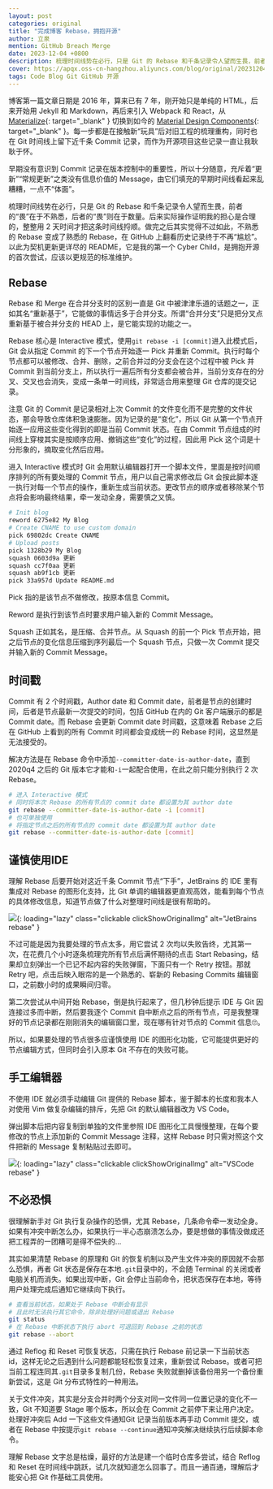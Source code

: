 ```yaml
---
layout: post
categories: original
title: "完成博客 Rebase，拥抱开源"
author: 立泉
mention: GitHub Breach Merge
date: 2023-12-04 +0800
description: 梳理时间线势在必行，只是 Git 的 Rebase 和千条记录令人望而生畏，前者的“畏”在于不熟悉，后者的“畏”则在于数量。后来实际操作证明我的担心是合理的，整整用 2 天时间才把这条时间线捋顺。
cover: https://apqx.oss-cn-hangzhou.aliyuncs.com/blog/original/20231204/vscode_rebase_thumb.jpg
tags: Code Blog Git GitHub 开源
---
```


博客第一篇文章日期是 2016 年，算来已有 7 年，刚开始只是单纯的 HTML，后来开始用 Jekyll 和 Markdown，再后来引入 Webpack 和 React，从 [Materialize](https://materializecss.com){: target="_blank" } 切换到如今的 [Material Design Components](https://github.com/material-components/material-components-web){: target="_blank" }。每一步都是在接触新“玩具”后对旧工程的梳理重构，同时也在 Git 时间线上留下近千条 Commit 记录，而作为开源项目这些记录一直让我耿耿于怀。

早期没有意识到 Commit 记录在版本控制中的重要性，所以十分随意，充斥着“更新”“常规更新”之类没有信息价值的 Message，由它们填充的早期时间线看起来乱糟糟，一点不“体面”。

梳理时间线势在必行，只是 Git 的 Rebase 和千条记录令人望而生畏，前者的“畏”在于不熟悉，后者的“畏”则在于数量。后来实际操作证明我的担心是合理的，整整用 2 天时间才把这条时间线捋顺。做完之后其实觉得不过如此，不熟悉的 Rebase 变成了熟悉的 Rebase，在 GitHub 上翻看历史记录终于不再“尴尬”。以此为契机更新更详尽的 README，它是我的第一个 Cyber Child，是拥抱开源的首次尝试，应该以更规范的标准维护。

## Rebase

Rebase 和 Merge 在合并分支时的区别一直是 Git 中被津津乐道的话题之一，正如其名“重新基于”，它能做的事情远多于合并分支。所谓“合并分支”只是把分叉点重新基于被合并分支的 HEAD 上，是它能实现的功能之一。

Rebase 核心是 Interactive 模式，使用`git rebase -i [commit]`进入此模式后，Git 会从指定 Commit 的下一个节点开始逐一 Pick 并重新 Commit。执行时每个节点都可以被修改、合并、删除，之前合并过的分支会在这个过程中被 Pick 并 Commit 到当前分支上，所以执行一遍后所有分支都会被合并，当前分支存在的分叉、交叉也会消失，变成一条单一时间线，非常适合用来整理 Git 仓库的提交记录。

注意 Git 的 Commit 是记录相对上次 Commit 的文件变化而不是完整的文件状态，那会导致仓库体积急速膨胀。因为记录的是“变化”，所以 Git 从第一个节点开始逐一应用这些变化得到的即是当前 Commit 状态。在由 Commit 节点组成的时间线上穿梭其实是按顺序应用、撤销这些“变化”的过程，因此用 Pick 这个词是十分形象的，摘取变化然后应用。

进入 Interactive 模式时 Git 会用默认编辑器打开一个脚本文件，里面是按时间顺序排列的所有要处理的 Commit 节点，用户以自己需求修改后 Git 会按此脚本逐一执行对每一个节点的操作，重新生成当前状态。更改节点的顺序或者移除某个节点将会影响最终结果，牵一发动全身，需要慎之又慎。

```sh
# Init blog
reword 6275e82 My Blog
# Create CNAME to use custom domain
pick 69802dc Create CNAME
# Upload posts
pick 1328b29 My Blog
squash 0603d9a 更新
squash cc7f0aa 更新
squash ab9f1cb 更新
pick 33a957d Update README.md
```

Pick 指的是该节点不做修改，按原本信息 Commit。

Reword 是执行到该节点时要求用户输入新的 Commit Message。

Squash 正如其名，是压缩、合并节点。从 Squash 的前一个 Pick 节点开始，把之后节点的变化信息压缩到序列最后一个 Squash 节点，只做一次 Commit 提交并输入新的 Commit Message。

## 时间戳

Commit 有 2 个时间戳，Author date 和 Commit date，前者是节点的创建时间，后者是节点最新一次提交的时间，包括 GitHub 在内的 Git 客户端展示的都是 Commit date。而 Rebase 会更新 Commit date 时间戳，这意味着 Rebase 之后在 GitHub 上看到的所有 Commit 时间都会变成统一的 Rebase 时间，这显然是无法接受的。

解决方法是在 Rebase 命令中添加`--committer-date-is-author-date`，直到 2020q4 之后的 Git 版本它才能和`-i`一起配合使用，在此之前只能分别执行 2 次 Rebase。

```sh
# 进入 Interactive 模式
# 同时将本次 Rebase 的所有节点的 commit date 都设置为其 author date
git rebase --committer-date-is-author-date -i [commit]
# 也可单独使用
# 将指定节点之后的所有节点的 commit date 都设置为其 author date
git rebase --committer-date-is-author-date [commit]
```

## 谨慎使用IDE

理解 Rebase 后要开始对这近千条 Commit 节点“下手”，JetBrains 的 IDE 里有集成对 Rebase 的图形化支持，比 Git 单调的编辑器更直观高效，能看到每个节点的具体修改信息，知道节点做了什么对整理时间线是很有帮助的。

![](https://apqx.oss-cn-hangzhou.aliyuncs.com/blog/original/20231204/idea_rebase_thumb.jpg){: loading="lazy" class="clickable clickShowOriginalImg" alt="JetBrains rebase" }

不过可能是因为我要处理的节点太多，用它尝试 2 次均以失败告终，尤其第一次，在花费几个小时逐条梳理完所有节点后满怀期待的点击 Start Rebasing，结果却立刻弹出一个已记不起内容的失败弹窗，下面只有一个 Retry 按钮。那就 Retry 吧，点击后映入眼帘的是一个熟悉的、崭新的 Rebasing Commits 编辑窗口，之前数小时的成果瞬间归零。

第二次尝试从中间开始 Rebase，倒是执行起来了，但几秒钟后提示 IDE 与 Git 因连接过多而中断，然后要我逐个 Commit 自中断点之后的所有节点，可是我整理好的节点记录都在刚刚消失的编辑窗口里，现在哪有针对节点的 Commit 信息🙄。

所以，如果要处理的节点很多应谨慎使用 IDE 的图形化功能，它可能提供更好的节点编辑方式，但同时会引入原本 Git 不存在的失败可能。

## 手工编辑器

不使用 IDE 就必须手动编辑 Git 提供的 Rebase 脚本，鉴于脚本的长度和我本人对使用 Vim 做复杂编辑的排斥，先把 Git 的默认编辑器改为 VS Code。

弹出脚本后把内容复制到单独的文件里参照 IDE 图形化工具慢慢整理，在每个要修改的节点上添加新的 Commit Message 注释，这样 Rebase 时只需对照这个文件把新的 Message 复制粘贴过去即可。

![](https://apqx.oss-cn-hangzhou.aliyuncs.com/blog/original/20231204/vscode_rebase_thumb.jpg){: loading="lazy" class="clickable clickShowOriginalImg" alt="VSCode rebase" }

## 不必恐惧

很理解新手对 Git 执行复杂操作的恐惧，尤其 Rebase，几条命令牵一发动全身。如果有冲突中断怎么办，如果执行一半心态崩溃怎么办，要是想做的事情没做成还把工程弄的一团糟可是得不偿失的...

其实如果清楚 Rebase 的原理和 Git 的恢复机制以及产生文件冲突的原因就不会那么恐惧，再者 Git 状态是保存在本地`.git`目录中的，不会随 Terminal 的关闭或者电脑关机而消失。如果出现中断，Git 会停止当前命令，把状态保存在本地，等待用户处理完成后通知它继续向下执行。

```sh
# 查看当前状态，如果处于 Rebase 中断会有显示
# 且此时无法执行其它命令，除非处理好问题或退出 Rebase
git status
# 在 Rebase 中断状态下执行 abort 可退回到 Rebase 之前的状态
git rebase --abort
```

通过 Reflog 和 Reset 可恢复状态，只需在执行 Rebase 前记录一下当前状态 id，这样无论之后遇到什么问题都能轻松恢复过来，重新尝试 Rebase。或者可把当前工程连同其`.git`目录多复制几份，Rebase 失败就删掉该备份用另一个备份重新尝试，这是 Git 分布式特性的一种用法。

关于文件冲突，其实是分支合并时两个分支对同一文件同一位置记录的变化不一致，Git 不知道要 Stage 哪个版本，所以会在 Commit 之前停下来让用户决定。处理好冲突后 Add 一下这些文件通知Git 记录当前版本再手动 Commit 提交，或者在 Rebase 中按提示`git rebase --continue`通知冲突解决继续执行后续脚本命令。

理解 Rebase 文字总是枯燥，最好的方法是建一个临时仓库多尝试，结合 Reflog 和 Reset 在时间线中跳跃，试几次就知道怎么回事了。而且一通百通，理解后才能安心把 Git 作基础工具使用。